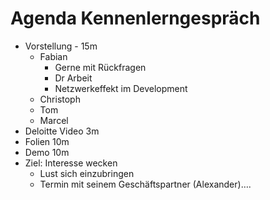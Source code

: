 # Agenda Kennenlerngespräch

- Vorstellung - 15m
  - Fabian
    - Gerne mit Rückfragen
    - Dr Arbeit
    - Netzwerkeffekt im Development
  - Christoph
  - Tom
  - Marcel
- Deloitte Video 3m
- Folien 10m
- Demo 10m
- Ziel: Interesse wecken
  - Lust sich einzubringen
  - Termin mit seinem Geschäftspartner (Alexander)….